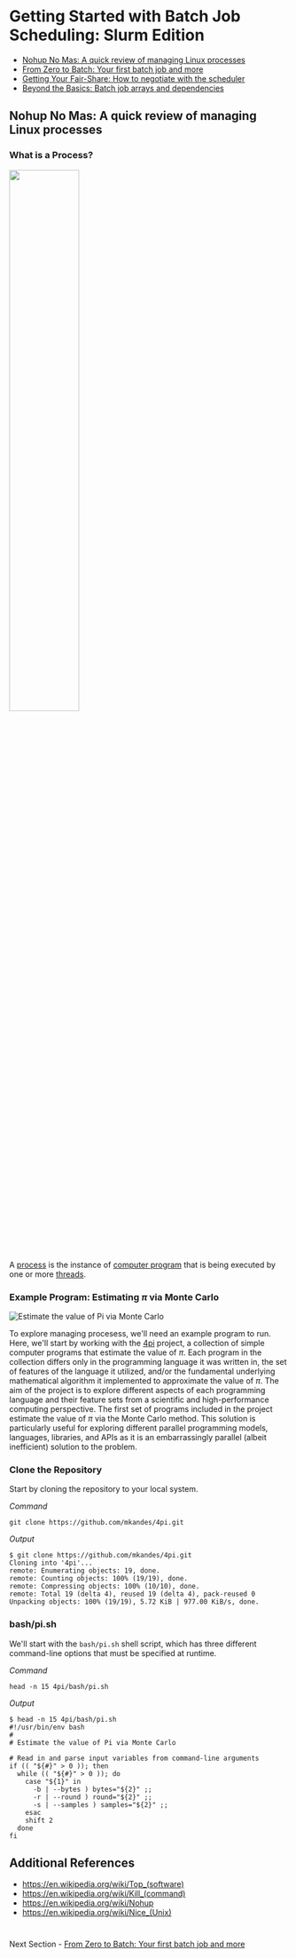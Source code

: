 # Getting Started with Batch Job Scheduling: Slurm Edition

- [Nohup No Mas: A quick review of managing Linux processes](NOHUP.md)
- [From Zero to Batch: Your first batch job and more](BATCH.md)
- [Getting Your Fair-Share: How to negotiate with the scheduler](FAIRSHARE.md)
- [Beyond the Basics: Batch job arrays and dependencies](BEYOND.md)

## Nohup No Mas: A quick review of managing Linux processes

### What is a Process?

<img src='https://upload.wikimedia.org/wikipedia/commons/2/25/Concepts-_Program_vs._Process_vs._Thread.jpg' width='50%' height='50%'/>

A [process](https://en.wikipedia.org/wiki/Process_(computing)) is the instance of [computer program](https://en.wikipedia.org/wiki/Computer_program)
that is being executed by one or more [threads](https://en.wikipedia.org/wiki/Thread_(computing)).

### Example Program: Estimating $\pi$ via Monte Carlo

![Estimate the value of Pi via Monte Carlo](https://hpc.llnl.gov/sites/default/files/styles/no_sidebar_3_up/public/pi1.gif)

To explore managing procesess, we'll need an example program to run. Here, we'll start by working with the [4pi](https://github.com/mkandes/4pi) project,
a collection of simple computer programs that estimate the value of $\pi$. Each program in the collection differs only in the programming language 
it was written in, the set of features of the language it utilized, and/or the fundamental underlying mathematical algorithm it implemented to approximate
the value of $\pi$. The aim of the project is to explore different aspects of each programming language and their feature sets from a scientific and 
high-performance computing perspective. The first set of programs included in the project estimate the value of $\pi$ via the Monte Carlo method. This 
solution is particularly useful for exploring different parallel programming models, languages, libraries, and APIs as it is an embarrassingly parallel
(albeit inefficient) solution to the problem.

### Clone the Repository

Start by cloning the repository to your local system.

*Command*
  ```
  git clone https://github.com/mkandes/4pi.git
  ```

*Output*
```
$ git clone https://github.com/mkandes/4pi.git
Cloning into '4pi'...
remote: Enumerating objects: 19, done.
remote: Counting objects: 100% (19/19), done.
remote: Compressing objects: 100% (10/10), done.
remote: Total 19 (delta 4), reused 19 (delta 4), pack-reused 0
Unpacking objects: 100% (19/19), 5.72 KiB | 977.00 KiB/s, done.
```

### bash/pi.sh

We'll start with the `bash/pi.sh` shell script, which has three different command-line options that must be specified at runtime.

*Command*

```
head -n 15 4pi/bash/pi.sh
```

*Output*

```
$ head -n 15 4pi/bash/pi.sh 
#!/usr/bin/env bash
#
# Estimate the value of Pi via Monte Carlo

# Read in and parse input variables from command-line arguments
if (( "${#}" > 0 )); then
  while (( "${#}" > 0 )); do
    case "${1}" in
      -b | --bytes ) bytes="${2}" ;;
      -r | --round ) round="${2}" ;;
      -s | --samples ) samples="${2}" ;;
    esac
    shift 2
  done
fi
```

## Additional References

- https://en.wikipedia.org/wiki/Top_(software)
- https://en.wikipedia.org/wiki/Kill_(command)
- https://en.wikipedia.org/wiki/Nohup
- https://en.wikipedia.org/wiki/Nice_(Unix)

#

Next Section - [From Zero to Batch: Your first batch job and more](BATCH.md)
